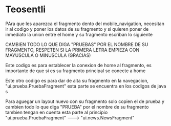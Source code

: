 # Teosentli

PAra que les aparezca el fragmento dento del mobile_navigation, necesitan ir al codigo y poner los datos 
de su fragmento y si quieren poner de inmediato la union entre el home y su fragmento escriban lo siguiente
        
CAMBIEN TODO LO QUE DIGA "PRUEBAS" POR EL NOMBRE DE SU FRAGMENTO, RESPETEN SI LA PRIMERA LETRA EMPIEZA CON MAYUSCULA O MINUSCULA (GRACIAS)

Este codigo es para establecer la conexion de home al fragmento, es importante de que si es su fragmento principal se conecte a home

<action
  android:id="@+id/action_nav_home_to_nav_pruebas2"
  app:destination="@id/nav_prueba" />

Este otro codigo es para dar de alta su fragmento en la navegacion, "ui.prueba.PruebaFragment" esta parte se encuentra en los codigos de java s

<fragment
        android:id="@+id/nav_prueba"
        android:name="MX.TeosentliTeam.teosentli.ui.prueba.PruebaFragment"
        android:label="@string/menu_teosentli"
        tools:layout="@layout/fragment_prueba" />

Para aguegar un layout nuevo con su fragmento solo copien el de prueba y cambien todo lo que diga "PRUEBA" por el nombre de su fragmento tambien
tengan en cuenta esta parte al principio "ui.prueba.PruebaFragment" ---> "ui.news.NewsFragment"
